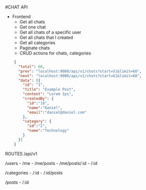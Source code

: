 #CHAT API
- Frontend
  - Get all chats
  - Get one chat
  - Get all chats of a specific user
  - Get all chats that I created
  - Get all categories
  - Paginate chats
  - CRUD actions for chats, categories

```json
    { 
      "total": 68,
      "prev": "localhost:9000/api/v1/chats?start=51&limit=60",
      "next": "localhost:9000/api/v1/chats?start=61&limit=68",
      "data": [{
        "id": "1",
        "title": "Example Post",
        "content": "Lorem Ips",
        "createdBy": {
          "id":"18",
          "name":"Daniel",
          "email":"daniel@daniel.com"
        },
        "category": {
          "id":"2",
          "name":"Technology"
        }
      }]
    }
```
ROUTES
  /api/v1

  /users
    - /me
    - /me/posts
    - /me/posts/:id
    - /:id

  /categories
    - /:id
    - /:id/posts

  /posts
    - /:id